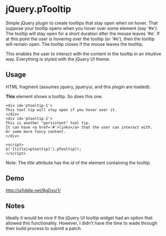 jQuery.pTooltip
===============

Simple jQuery plugin to create tooltips that stay open when on hover. That
suppose your tooltip opens when you hover over some element (say '#e'). The
tooltip will stay open for a short duration after the mouse leaves '#e'. If at
this point the user is hovering over the tooltip (or '#e'), then the tooltip
will remain open. The tooltip closes if the mouse leaves the toolitip.

This enables the user to interact with the content in the tooltip in an
intuitive way. Everything is styled with the jQuery UI theme.

Usage
-----

HTML fragment (assumes jquery, jqueryui, and this plugin are loaded):

<b title='ptooltip-1'>This</b> element shows a tooltip.
So does <span title='ptooltip-2'>this</span> one.

    <div id='ptooltip-1'>
	This tool tip will stay open if you hover over it.
    </div>
    <div id='ptooltip-2'>
	This is another "persistent" tool tip.
	It can have <a href='#'>links</a> that the user can interact with.
	Or some more fancy content.
    </div>

    <script>
	$('[title|=ptooltip]').pTooltip();
    </script>

Note: The *title* attribute has the *id* of the element containing the tooltip.

Demo
----

http://jsfiddle.net/BgDxs/1/


Notes
-----

Ideally it would be nice if the jQuery UI tooltip widget had an option that allowed this functionality.
However, I didn't have the time to wade through their build process to submit a patch.
